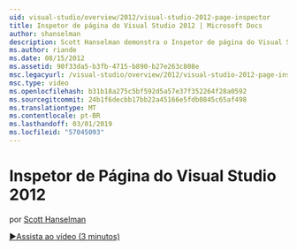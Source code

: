 ```yaml
---
uid: visual-studio/overview/2012/visual-studio-2012-page-inspector
title: Inspetor de página do Visual Studio 2012 | Microsoft Docs
author: shanselman
description: Scott Hanselman demonstra o Inspetor de página do Visual Studio 2012.
ms.author: riande
ms.date: 08/15/2012
ms.assetid: 90f33da5-b3fb-4715-b890-b27e263c808e
msc.legacyurl: /visual-studio/overview/2012/visual-studio-2012-page-inspector
msc.type: video
ms.openlocfilehash: b31b18a275c5bf592d5a57e37f352264f28a0592
ms.sourcegitcommit: 24b1f6decbb17bb22a45166e5fdb0845c65af498
ms.translationtype: MT
ms.contentlocale: pt-BR
ms.lasthandoff: 03/01/2019
ms.locfileid: "57045093"
---
```

<a name="visual-studio-2012-page-inspector"></a>Inspetor de Página do Visual Studio 2012
====================
por [Scott Hanselman](https://github.com/shanselman)

[&#9654;Assista ao vídeo (3 minutos)](https://channel9.msdn.com/Blogs/ASP-NET-Site-Videos/visual-studio-2012-page-inspector)
